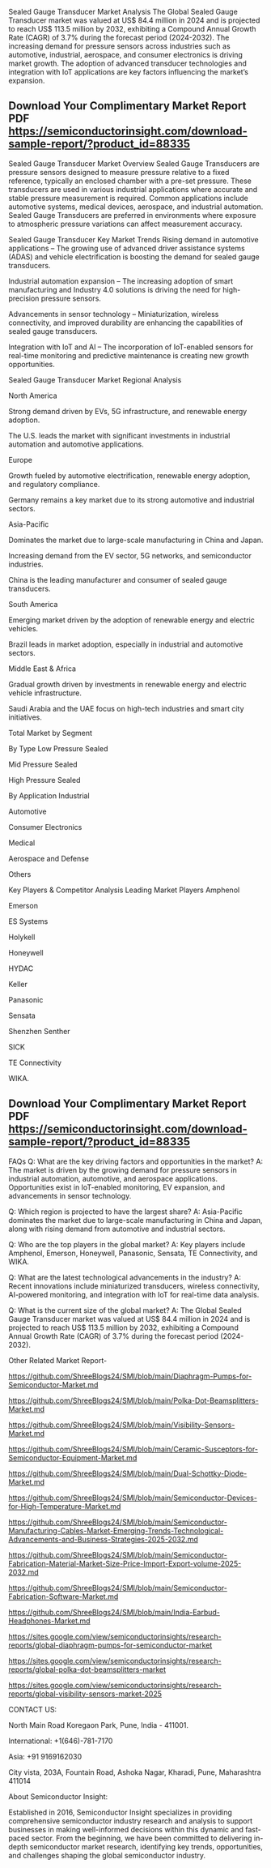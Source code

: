 Sealed Gauge Transducer Market Analysis
The Global Sealed Gauge Transducer market was valued at US$ 84.4 million in 2024 and is projected to reach US$ 113.5 million by 2032, exhibiting a Compound Annual Growth Rate (CAGR) of 3.7% during the forecast period (2024-2032).
The increasing demand for pressure sensors across industries such as automotive, industrial, aerospace, and consumer electronics is driving market growth. The adoption of advanced transducer technologies and integration with IoT applications are key factors influencing the market’s expansion.


## Download Your Complimentary Market  Report PDF https://semiconductorinsight.com/download-sample-report/?product_id=88335 


Sealed Gauge Transducer Market Overview
Sealed Gauge Transducers are pressure sensors designed to measure pressure relative to a fixed reference, typically an enclosed chamber with a pre-set pressure. These transducers are used in various industrial applications where accurate and stable pressure measurement is required. Common applications include automotive systems, medical devices, aerospace, and industrial automation. Sealed Gauge Transducers are preferred in environments where exposure to atmospheric pressure variations can affect measurement accuracy.

Sealed Gauge Transducer Key Market Trends
Rising demand in automotive applications – The growing use of advanced driver assistance systems (ADAS) and vehicle electrification is boosting the demand for sealed gauge transducers.

Industrial automation expansion – The increasing adoption of smart manufacturing and Industry 4.0 solutions is driving the need for high-precision pressure sensors.

Advancements in sensor technology – Miniaturization, wireless connectivity, and improved durability are enhancing the capabilities of sealed gauge transducers.

Integration with IoT and AI – The incorporation of IoT-enabled sensors for real-time monitoring and predictive maintenance is creating new growth opportunities.

Sealed Gauge Transducer Market Regional Analysis
 

North America

Strong demand driven by EVs, 5G infrastructure, and renewable energy adoption.

The U.S. leads the market with significant investments in industrial automation and automotive applications.

Europe

Growth fueled by automotive electrification, renewable energy adoption, and regulatory compliance.

Germany remains a key market due to its strong automotive and industrial sectors.

Asia-Pacific

Dominates the market due to large-scale manufacturing in China and Japan.

Increasing demand from the EV sector, 5G networks, and semiconductor industries.

China is the leading manufacturer and consumer of sealed gauge transducers.

South America

Emerging market driven by the adoption of renewable energy and electric vehicles.

Brazil leads in market adoption, especially in industrial and automotive sectors.

Middle East & Africa

Gradual growth driven by investments in renewable energy and electric vehicle infrastructure.

Saudi Arabia and the UAE focus on high-tech industries and smart city initiatives.

Total Market by Segment

By Type
Low Pressure Sealed

Mid Pressure Sealed

High Pressure Sealed

By Application
Industrial

Automotive

Consumer Electronics

Medical

Aerospace and Defense

Others

Key Players & Competitor Analysis
Leading Market Players
Amphenol

Emerson

ES Systems

Holykell

Honeywell

HYDAC

Keller

Panasonic

Sensata

Shenzhen Senther

SICK

TE Connectivity

WIKA.


## Download Your Complimentary Market  Report PDF https://semiconductorinsight.com/download-sample-report/?product_id=88335 

FAQs
Q: What are the key driving factors and opportunities in the market?
A: The market is driven by the growing demand for pressure sensors in industrial automation, automotive, and aerospace applications. Opportunities exist in IoT-enabled monitoring, EV expansion, and advancements in sensor technology.


Q: Which region is projected to have the largest share?
A: Asia-Pacific dominates the market due to large-scale manufacturing in China and Japan, along with rising demand from automotive and industrial sectors.


Q: Who are the top players in the global market?
A: Key players include Amphenol, Emerson, Honeywell, Panasonic, Sensata, TE Connectivity, and WIKA.


Q: What are the latest technological advancements in the industry?
A: Recent innovations include miniaturized transducers, wireless connectivity, AI-powered monitoring, and integration with IoT for real-time data analysis.


Q: What is the current size of the global market?
A: The Global Sealed Gauge Transducer market was valued at US$ 84.4 million in 2024 and is projected to reach US$ 113.5 million by 2032, exhibiting a Compound Annual Growth Rate (CAGR) of 3.7% during the forecast period (2024-2032).

Other Related Market Report-


https://github.com/ShreeBlogs24/SMI/blob/main/Diaphragm-Pumps-for-Semiconductor-Market.md


https://github.com/ShreeBlogs24/SMI/blob/main/Polka-Dot-Beamsplitters-Market.md


https://github.com/ShreeBlogs24/SMI/blob/main/Visibility-Sensors-Market.md


https://github.com/ShreeBlogs24/SMI/blob/main/Ceramic-Susceptors-for-Semiconductor-Equipment-Market.md


https://github.com/ShreeBlogs24/SMI/blob/main/Dual-Schottky-Diode-Market.md


https://github.com/ShreeBlogs24/SMI/blob/main/Semiconductor-Devices-for-High-Temperature-Market.md


https://github.com/ShreeBlogs24/SMI/blob/main/Semiconductor-Manufacturing-Cables-Market-Emerging-Trends-Technological-Advancements-and-Business-Strategies-2025-2032.md


https://github.com/ShreeBlogs24/SMI/blob/main/Semiconductor-Fabrication-Material-Market-Size-Price-Import-Export-volume-2025-2032.md


https://github.com/ShreeBlogs24/SMI/blob/main/Semiconductor-Fabrication-Software-Market.md


https://github.com/ShreeBlogs24/SMI/blob/main/India-Earbud-Headphones-Market.md


https://sites.google.com/view/semiconductorinsights/research-reports/global-diaphragm-pumps-for-semiconductor-market


https://sites.google.com/view/semiconductorinsights/research-reports/global-polka-dot-beamsplitters-market


https://sites.google.com/view/semiconductorinsights/research-reports/global-visibility-sensors-market-2025


CONTACT US:

North Main Road Koregaon Park, Pune, India - 411001.

International: +1(646)-781-7170

Asia: +91 9169162030


City vista, 203A, Fountain Road, Ashoka Nagar, Kharadi, Pune, Maharashtra 411014


About Semiconductor Insight:

Established in 2016, Semiconductor Insight specializes in providing comprehensive semiconductor industry research and analysis to support businesses in making well-informed decisions within this dynamic and fast-paced sector. From the beginning, we have been committed to delivering in-depth semiconductor market research, identifying key trends, opportunities, and challenges shaping the global semiconductor industry. 
